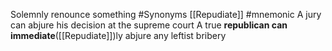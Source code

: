 Solemnly renounce something
#Synonyms [[Repudiate]]
#mnemonic A jury can abjure his decision at the supreme court
A  true **republican can immediate**([[Repudiate]])ly abjure any leftist bribery
